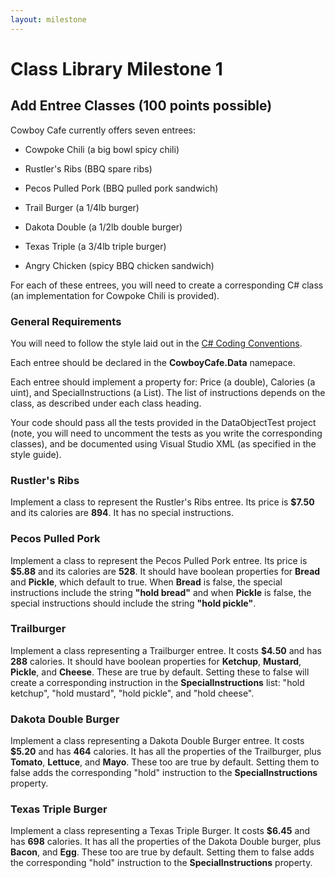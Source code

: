 ```yaml
---
layout: milestone
---
```


# Class Library Milestone 1

## Add Entree Classes (100 points possible)

Cowboy Cafe currently offers seven entrees:

* Cowpoke Chili (a big bowl spicy chili)

* Rustler's Ribs (BBQ spare ribs)

* Pecos Pulled Pork (BBQ pulled pork sandwich)

* Trail Burger (a 1/4lb burger)

* Dakota Double (a 1/2lb double burger)

* Texas Triple (a 3/4lb triple burger)

* Angry Chicken (spicy BBQ chicken sandwich)

For each of these entrees, you will need to create a corresponding C# class (an implementation for Cowpoke Chili is provided).

### General Requirements

You will need to follow the style laid out in the [C# Coding Conventions](https://docs.microsoft.com/en-us/dotnet/csharp/programming-guide/inside-a-program/coding-conventions).

Each entree should be declared in the **CowboyCafe.Data** namepace.

Each entree should implement a property for: Price (a double), Calories (a uint), and SpecialInstructions (a List<string>).  The list of instructions depends on the class, as described under each class heading.

Your code should pass all the tests  provided in the DataObjectTest project (note, you will need to uncomment the tests as you write the corresponding classes), and be documented using Visual Studio XML (as specified in the style guide).

### Rustler's Ribs
Implement a class to represent the Rustler's Ribs entree.  Its price is **$7.50** and its calories are **894**.  It has no special instructions.

### Pecos Pulled Pork
Implement a class to represent the Pecos Pulled Pork entree.  Its price is **$5.88** and its calories are **528**.  It should have boolean properties for **Bread** and **Pickle**, which default to true.  When **Bread** is false, the special instructions include the string **"hold bread"** and when **Pickle** is false, the special instructions should include the string **"hold pickle"**.

### Trailburger
Implement a class representing a Trailburger entree.  It costs **$4.50** and has **288** calories.  It should have boolean properties for **Ketchup**, **Mustard**, **Pickle**, and **Cheese**.  These are true by default.  Setting these to false will create a corresponding instruction in the **SpecialInstructions** list: "hold ketchup", "hold mustard", "hold pickle", and "hold cheese".

### Dakota Double Burger
Implement a class representing a Dakota Double Burger entree.  It costs **$5.20** and has **464** calories. It has all the properties of the Trailburger, plus **Tomato**, **Lettuce**, and **Mayo**.  These too are true by default.  Setting them to false adds the corresponding "hold" instruction to the **SpecialInstructions** property.

### Texas Triple Burger
Implement a class representing a Texas Triple Burger.  It costs **$6.45** and has **698** calories. It has all the properties of the Dakota Double burger, plus **Bacon**,  and **Egg**.  These too are true by default.  Setting them to false adds the corresponding "hold" instruction to the **SpecialInstructions** property.
